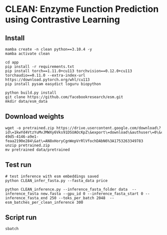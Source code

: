 # CLEAN: Enzyme Function Prediction using Contrastive Learning

## Install
```shell
mamba create -n clean python==3.10.4 -y
mamba activate clean

cd app
pip install -r requirements.txt
pip install torch==1.11.0+cu113 torchvision==0.12.0+cu113 torchaudio==0.11.0 --extra-index-url https://download.pytorch.org/whl/cu113
pip install pysam easydict loguru biopython

python build.py install
git clone https://github.com/facebookresearch/esm.git
mkdir data/esm_data
```
## Download weights
```shell
wget -o pretrained.zip https://drive.usercontent.google.com/download\?id\=1kwYd4VtzYuMvJMWXy6Vks91DSUAOcKpZ\&export\=download\&authuser\=0\&confirm\=t\&uuid\=c00d4dea-49d5-4146-a9e1-feaa2190e284\&at\=AN8xHoryCgnWepVrRlVfochDAbN6%3A1753263349783
unzip pretrained.zip
mv pretrained data/pretrained 
```

## Test run
```shell
# test inference with esm embeddings saved
python CLEAN_infer_fasta.py --fasta_data price

python CLEAN_inference.py --inference_fasta_folder data  --inference_fasta new.fasta --gpu_id 0 --inference_fasta_start 0 --inference_fasta_end 250 --toks_per_batch 2048  --esm_batches_per_clean_inference 300
```


## Script run 
```shell
sbatch 
```